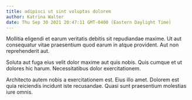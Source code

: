 ```yaml
---
title: adipisci ut sint voluptas dolorem
author: Katrina Walter
date: Thu Sep 30 2021 20:47:11 GMT-0400 (Eastern Daylight Time)
---
```

Mollitia eligendi et earum veritatis debitis sit repudiandae maxime. Ut aut consequatur vitae praesentium quod earum in atque provident. Aut non reprehenderit aut.

 Soluta aut fuga eius velit dolor maxime aut quis nobis. Quis cumque et ut dolores hic harum. Necessitatibus dolor exercitationem.

 Architecto autem nobis a exercitationem est. Eius illo amet. Dolorem est quia reiciendis incidunt iste recusandae. Quasi sunt praesentium molestias iure omnis.